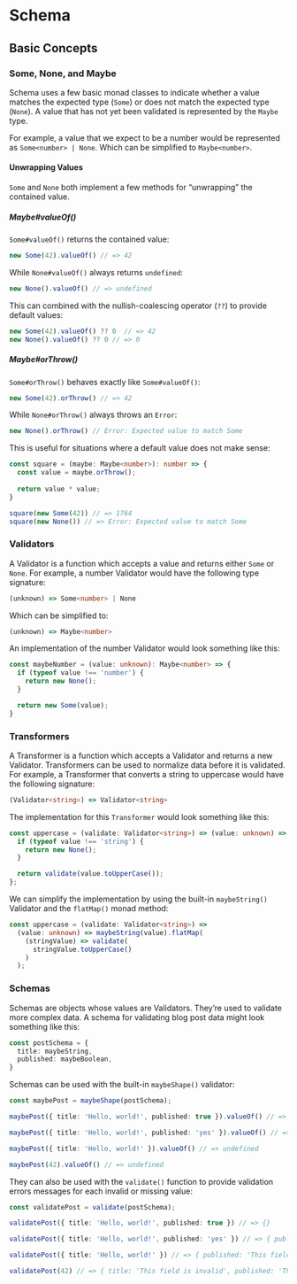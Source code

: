 # Schema

## Basic Concepts

### Some, None, and Maybe

Schema uses a few basic monad classes to indicate whether a value matches the expected type (`Some`) or does not match the expected type (`None`). A value that has not yet been validated is represented by the `Maybe` type.

For example, a value that we expect to be a number would be represented as `Some<number> | None`. Which can be simplified to `Maybe<number>`.

#### Unwrapping Values

`Some` and `None` both implement a few methods for “unwrapping” the contained value.

##### Maybe#valueOf()

`Some#valueOf()` returns the contained value:

```typescript
new Some(42).valueOf() // => 42
```

While `None#valueOf()` always returns `undefined`:

```typescript
new None().valueOf() // => undefined
```

This can combined with the nullish-coalescing operator (`??`) to provide default values:

```typescript
new Some(42).valueOf() ?? 0  // => 42
new None().valueOf() ?? 0 // => 0
```

##### Maybe#orThrow()

`Some#orThrow()` behaves exactly like `Some#valueOf()`:

```typescript
new Some(42).orThrow() // => 42
```

While `None#orThrow()` always throws an `Error`:

```typescript
new None().orThrow() // Error: Expected value to match Some
```

This is useful for situations where a default value does not make sense:

```typescript
const square = (maybe: Maybe<number>): number => {
  const value = maybe.orThrow();
  
  return value * value;
}

square(new Some(42)) // => 1764
square(new None()) // => Error: Expected value to match Some
```


### Validators

A Validator is a function which accepts a value and returns either `Some` or `None`. For example, a number Validator would have the following type signature:
 
```typescript
(unknown) => Some<number> | None
```

Which can be simplified to:

```typescript
(unknown) => Maybe<number>
```

An implementation of the number Validator would look something like this:

```typescript
const maybeNumber = (value: unknown): Maybe<number> => {
  if (typeof value !== 'number') {
    return new None();
  }

  return new Some(value);
}
```

### Transformers

A Transformer is a function which accepts a Validator and returns a new Validator. Transformers can be used to normalize data before it is validated. For example, a Transformer that converts a string to uppercase would have the following signature:

```typescript
(Validator<string>) => Validator<string>
```

The implementation for this `Transformer` would look something like this:

```typescript
const uppercase = (validate: Validator<string>) => (value: unknown) => {
  if (typeof value !== 'string') {
    return new None();
  }

  return validate(value.toUpperCase());
};
```

We can simplify the implementation by using the built-in `maybeString()` Validator and the `flatMap()` monad method:

```typescript
const uppercase = (validate: Validator<string>) =>
  (value: unknown) => maybeString(value).flatMap(
    (stringValue) => validate(
      stringValue.toUpperCase()
    )
  );
```

### Schemas

Schemas are objects whose values are Validators. They’re used to validate more complex data. A schema for validating blog post data might look something like this:

```typescript
const postSchema = {
  title: maybeString,
  published: maybeBoolean,
}
```

Schemas can be used with the built-in `maybeShape()` validator:

```typescript
const maybePost = maybeShape(postSchema);

maybePost({ title: 'Hello, world!', published: true }).valueOf() // => { title: 'Hello, world!', published: true }

maybePost({ title: 'Hello, world!', published: 'yes' }).valueOf() // => undefined

maybePost({ title: 'Hello, world!' }).valueOf() // => undefined

maybePost(42).valueOf() // => undefined
```

They can also be used with the `validate()` function to provide validation errors messages for each invalid or missing value:

```typescript
const validatePost = validate(postSchema);

validatePost({ title: 'Hello, world!', published: true }) // => {}

validatePost({ title: 'Hello, world!', published: 'yes' }) // => { published: 'This field is invalid' }

validatePost({ title: 'Hello, world!' }) // => { published: 'This field is invalid' }

validatePost(42) // => { title: 'This field is invalid', published: 'This field is invalid' }
```
